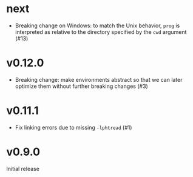 # next

- Breaking change on Windows: to match the Unix behavior, `prog` is
  interpreted as relative to the directory specified by the `cwd`
  argument (#13)

# v0.12.0

- Breaking change: make environments abstract so that we can later
  optimize them without further breaking changes (#3)

# v0.11.1

- Fix linking errors due to missing `-lphtread` (#1)

# v0.9.0

Initial release
